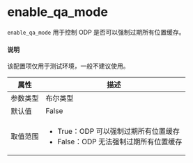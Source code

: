 # enable_qa_mode

`enable_qa_mode` 用于控制 ODP 是否可以强制过期所有位置缓存。

<main id="notice" type='explain'>
  <h4>说明</h4>
  <p>该配置项仅用于测试环境，一般不建议使用。</p>
</main>

|  属性    | 描述     |
|----------|---------|
| 参数类型 |   布尔类型      |
| 默认值   | False     |
| 取值范围 | <ul><li>True：ODP 可以强制过期所有位置缓存</li><li>False：ODP 无法强制过期所有位置缓存</li></ul>  |
